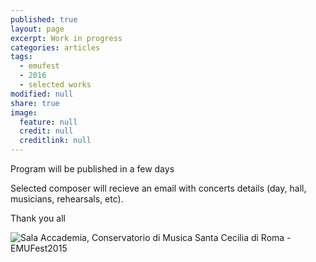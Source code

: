 ```yaml
---
published: true
layout: page
excerpt: Work in progress
categories: articles
tags:
  - emufest
  - 2016
  - selected works
modified: null
share: true
image:
  feature: null
  credit: null
  creditlink: null
---
```


Program will be published in a few days

Selected composer will recieve an email with concerts details (day, hall, musicians, rehearsals, etc).

Thank you all

![Sala Accademia, Conservatorio di Musica Santa Cecilia di Roma - EMUFest2015]({{site.baseurl}}/images/imgEMUFest2016/imagepost/sala_EMUFest.jpg)

